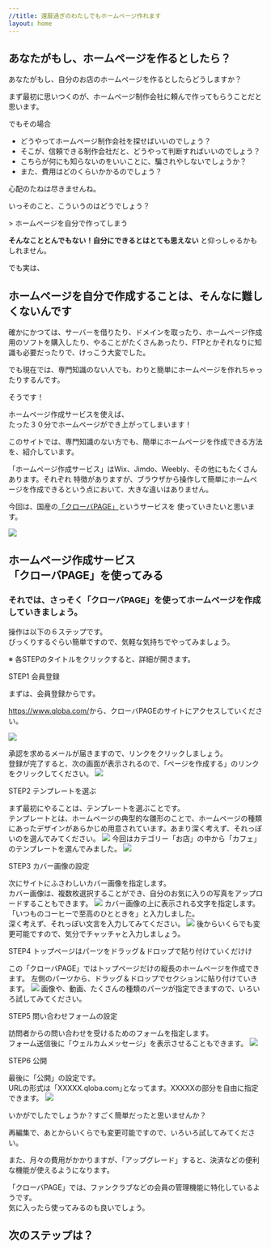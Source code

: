 ```yaml
---
//title: 還暦過ぎのわたしでもホームページ作れます
layout: home
---
```


## あなたがもし、ホームページを作るとしたら？
あなたがもし、自分のお店のホームページを作るとしたらどうしますか？

まず最初に思いつくのが、ホームページ制作会社に頼んで作ってもらうことだと思います。  


でもその場合

<ul class="check-mark">
<li>どうやってホームページ制作会社を探せばいいのでしょう？</li>
<li>そこが、信頼できる制作会社だと、どうやって判断すればいいのでしょう？</li>
<li>こちらが何にも知らないのをいいことに、騙されやしないでしょうか？</li>
<li>また、費用はどのくらいかかるのでしょう？</li>
</ul>

心配のたねは尽きませんね。

いっそのこと、こういうのはどうでしょう？

<span class="big">&gt; ホームページを自分で作ってしまう<span>

**そんなこととんでもない！自分にできるとはとても思えない** と仰っしゃるかもしれません。


でも実は、

## ホームページを自分で作成することは、そんなに難しくないんです

確かにかつては、サーバーを借りたり、ドメインを取ったり、ホームページ作成用のソフトを購入したり、やることがたくさんあったり、FTPとかそれなりに知識も必要だったりで、けっこう大変でした。

でも現在では、専門知識のない人でも、わりと簡単にホームページを作れちゃったりするんです。

そうです！

<div class="box2">
<span class="big">ホームページ作成サービスを使えば、<br>たった３０分でホームページができ上がってしまいます！</span>
</div>

このサイトでは、専門知識のない方でも、簡単にホームページを作成できる方法を、紹介しています。

<!--
## 個人商店のホームページが失敗する理由
### 個人商店のホームページが更新されないのは？

### 制作会社に依頼すると、初期費用もそれなりにかかるが、運用費用が馬鹿にならない

### 失敗しないマインドセット
-->

「ホームページ作成サービス」はWix、Jimdo、Weebly、その他にもたくさんあります。それぞれ
特徴がありますが、ブラウザから操作して簡単にホームページを作成できるという点において、大きな違いはありません。

今回は、国産の<a href="https://www.qloba.com/" target="_blan">「クローバPAGE」</a>というサービスを
使っていきたいと思います。

<section id="lets-try">
<div class="wrapper">
<img src="images/01-qloba.png">
<h2>ホームページ作成サービス<br>「クローバPAGE」を使ってみる</h2>
</div>
</section>

### それでは、さっそく「クローバPAGE」を使ってホームページを作成していきましょう。
操作は以下の６ステップです。<br>
びっくりするぐらい簡単ですので、気軽な気持ちでやってみましょう。

<div class="toggle_section">
※ 各STEPのタイトルをクリックすると、詳細が開きます。
<div class="toggle_contents">
<p class="toggle_title">STEP1 会員登録</p>
<p class="toggle_txt">

まずは、会員登録からです。

<a href="https://www.qloba.com/">https://www.qloba.com/</a>から、クローバPAGEのサイトにアクセスしていください。

<img src="images/02-registration.png">

承認を求めるメールが届きますので、リンクをクリックしましょう。<br>
登録が完了すると、次の画面が表示されるので、「ページを作成する」のリンクをクリックしてください。
<img src="images/03-create-page.png">
</p>
</div>

<div class="toggle_contents">
<p class="toggle_title">STEP2 テンプレートを選ぶ</p>
<p class="toggle_txt">
まず最初にやることは、テンプレートを選ぶことです。<br>
テンプレートとは、ホームページの典型的な雛形のことで、ホームページの種類にあったデザインがあらかじめ用意されています。あまり深く考えず、それっぽいのを選んでみてください。
<img src="images/04-select-template.png">
今回はカテゴリー「お店」の中から「カフェ」のテンプレートを選んでみました。
<img src="images/05-select-template.png">
</p>
</div>

<div class="toggle_contents">
<p class="toggle_title">STEP3 カバー画像の設定</p>
<p class="toggle_txt">
次にサイトにふさわしいカバー画像を指定します。<br>
カバー画像は、複数枚選択することができ、自分のお気に入りの写真をアップロードすることもできます。
<img src="images/06-cover-image.png">
カバー画像の上に表示される文字を指定します。
「いつものコーヒーで至高のひとときを」と入力しました。<br>
深く考えず、それっぽい文言を入力してみてください。
<img src="images/07-cover-image.png">
後からいくらでも変更可能ですので、気分でチャッチャと入力しましょう。
</p>
</div>

<div class="toggle_contents">
<p class="toggle_title">STEP4 トップページはパーツをドラッグ＆ドロップで貼り付けていくだけけ</p>
<p class="toggle_txt">
この「クローバPAGE」ではトップページだけの縦長のホームページを作成できます。
左側のパーツから、ドラッグ＆ドロップでセクションに貼り付けていきます。
<img src="images/08-adding-parts.png">
画像や、動画、たくさんの種類のパーツが指定できますので、いろいろ試してみてください。
</p>
</div>

<div class="toggle_contents">
<p class="toggle_title">STEP5 問い合わせフォームの設定</p>
<p class="toggle_txt">
訪問者からの問い合わせを受けるためのフォームを指定します。<br>
フォーム送信後に「ウェルカムメッセージ」を表示させることもできます。
<img src="images/09-form-setting.png">
</p>
</div>

<div class="toggle_contents">
<p class="toggle_title">STEP6 公開</p>
<p class="toggle_txt">
最後に「公開」の設定です。<br>
URLの形式は「XXXXX.qloba.com｣となってます。XXXXXの部分を自由に指定できます。
<img src="images/10-publish-setting.png">
</p>
</div>

</div>

いかがでしたでしょうか？すごく簡単だったと思いませんか？

再編集で、あとからいくらでも変更可能ですので、いろいろ試してみてください。

また、月々の費用がかかりますが、「アップグレード」すると、決済などの便利な機能が使えるようになります。

「クローバPAGE」では、ファンクラブなどの会員の管理機能に特化しているようです。<br>
気に入ったら使ってみるのも良いでしょう。

## 次のステップは？

